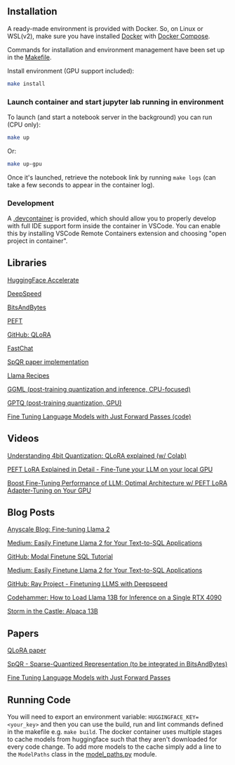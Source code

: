 ## Installation

A ready-made environment is provided with Docker. So, on Linux or WSL(v2), make sure you have installed [Docker](https://docs.docker.com/engine/install/) with [Docker Compose](https://docs.docker.com/compose/install/).

Commands for installation and environment management have been set up in the [Makefile](./Makefile). 

Install environment (GPU support included):

```sh
make install
```

### Launch container and start jupyter lab running in environment

To launch (and start a notebook server in the background) you can run (CPU only):

```sh
make up
```

Or:

```sh
make up-gpu
```

Once it's launched, retrieve the notebook link by running `make logs` (can take a few seconds to appear in the container log).

### Development

A [.devcontainer](./.devcontainer) is provided, which should allow you to properly develop with full IDE support form inside the container in VSCode. You can enable this by installing VSCode Remote Containers extension and choosing "open project in container".


## Libraries

[HuggingFace Accelerate](https://huggingface.co/docs/accelerate/index)

[DeepSpeed](https://github.com/microsoft/DeepSpeed)

[BitsAndBytes](https://github.com/TimDettmers/bitsandbytes)

[PEFT](https://github.com/huggingface/peft)

[GitHub: QLoRA](https://github.com/artidoro/qlora)

[FastChat](https://github.com/lm-sys/FastChat)

[SpQR paper implementation](https://github.com/Vahe1994/SpQR)

[Llama Recipes](https://github.com/facebookresearch/llama-recipes)

[GGML (post-training quantization and inference, CPU-focused)](https://github.com/ggerganov/ggml)

[GPTQ (post-training quantization, GPU)](https://github.com/ist-daslab/gptq)

[Fine Tuning Language Models with Just Forward Passes (code)](https://github.com/princeton-nlp/mezo)

## Videos

[Understanding 4bit Quantization: QLoRA explained (w/ Colab)](https://www.youtube.com/watch?v=TPcXVJ1VSRI)

[PEFT LoRA Explained in Detail - Fine-Tune your LLM on your local GPU](https://www.youtube.com/watch?v=YVU5wAA6Txo)

[Boost Fine-Tuning Performance of LLM: Optimal Architecture w/ PEFT LoRA Adapter-Tuning on Your GPU](https://www.youtube.com/watch?v=A-a-l_sFtYM)

## Blog Posts

[Anyscale Blog: Fine-tuning Llama 2](https://www.anyscale.com/blog/fine-tuning-llama-2-a-comprehensive-case-study-for-tailoring-models-to-unique-applications)

[Medium: Easily Finetune Llama 2 for Your Text-to-SQL Applications](https://medium.com/llamaindex-blog/easily-finetune-llama-2-for-your-text-to-sql-applications-ecd53640e10d)

[GitHub: Modal Finetune SQL Tutorial](https://github.com/run-llama/modal_finetune_sql/blob/main/tutorial.ipynb)

[Medium: Easily Finetune Llama 2 for Your Text-to-SQL Applications](https://medium.com/llamaindex-blog/easily-finetune-llama-2-for-your-text-to-sql-applications-ecd53640e10d)

[GitHub: Ray Project - Finetuning LLMS with Deepspeed](https://github.com/ray-project/ray/tree/workspace_templates_2.6.1/doc/source/templates/04_finetuning_llms_with_deepspeed)


[Codehammer: How to Load Llama 13B for Inference on a Single RTX 4090](https://codehammer.io/how-to-load-llama-13b-for-inference-on-a-single-rtx-4090/)

[Storm in the Castle: Alpaca 13B](https://www.storminthecastle.com/posts/alpaca_13B/)


## Papers

[QLoRA paper](https://arxiv.org/abs/2305.14314)

[SpQR - Sparse-Quantized Representation (to be integrated in BitsAndBytes)](https://arxiv.org/pdf/2306.03078.pdf)

[Fine Tuning Language Models with Just Forward Passes](https://arxiv.org/abs/2305.17333)

## Running Code

You will need to export an environment variable: `HUGGINGFACE_KEY=<your_key>` and then you can use the build, run and lint commands defined in the makefile e.g. `make build`. The docker container uses multiple stages to cache models from huggingface such that they aren't downloaded for every code change. To add more models to the cache simply add a line to the `ModelPaths` class in the [model_paths.py](./src/model_paths.py) module.

